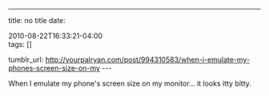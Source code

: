 ---
title: no title
date:

 2010-08-22T16:33:21-04:00  
tags:  []

tumblr_url:
http://yourpalryan.com/post/994310583/when-i-emulate-my-phones-screen-size-on-my
\-\--

When I emulate my phone's screen size on my monitor... it looks itty
bitty.
